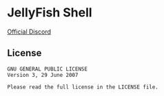 # JellyFish Shell

[Official Discord](https://discord.gg/4PWE7mM4pR)

## License

    GNU GENERAL PUBLIC LICENSE
    Version 3, 29 June 2007

    Please read the full license in the LICENSE file.
